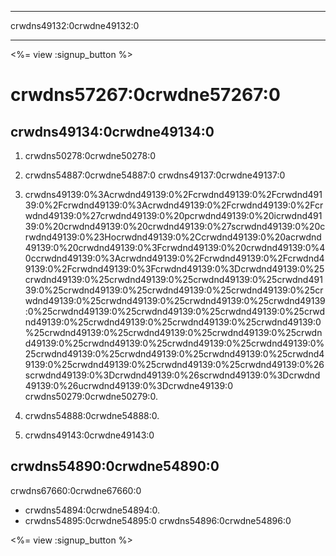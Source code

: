 * * *

crwdns49132:0crwdne49132:0

* * *

<%= view :signup_button %>

# crwdns57267:0crwdne57267:0

## crwdns49134:0crwdne49134:0

  1. crwdns50278:0crwdne50278:0

  2. crwdns54887:0crwdne54887:0 crwdns49137:0crwdne49137:0

  3. crwdns49139:0%3Acrwdnd49139:0%2Fcrwdnd49139:0%2Fcrwdnd49139:0%2Fcrwdnd49139:0%3Acrwdnd49139:0%2Fcrwdnd49139:0%2Fcrwdnd49139:0%27crwdnd49139:0%20pcrwdnd49139:0%20icrwdnd49139:0%20crwdnd49139:0%20crwdnd49139:0%27scrwdnd49139:0%20crwdnd49139:0%23Hocrwdnd49139:0%2Ccrwdnd49139:0%20acrwdnd49139:0%20crwdnd49139:0%3Fcrwdnd49139:0%20crwdnd49139:0%40ccrwdnd49139:0%3Acrwdnd49139:0%2Fcrwdnd49139:0%2Fcrwdnd49139:0%2Fcrwdnd49139:0%3Fcrwdnd49139:0%3Dcrwdnd49139:0%25crwdnd49139:0%25crwdnd49139:0%25crwdnd49139:0%25crwdnd49139:0%25crwdnd49139:0%25crwdnd49139:0%25crwdnd49139:0%25crwdnd49139:0%25crwdnd49139:0%25crwdnd49139:0%25crwdnd49139:0%25crwdnd49139:0%25crwdnd49139:0%25crwdnd49139:0%25crwdnd49139:0%25crwdnd49139:0%25crwdnd49139:0%25crwdnd49139:0%25crwdnd49139:0%25crwdnd49139:0%25crwdnd49139:0%25crwdnd49139:0%25crwdnd49139:0%25crwdnd49139:0%25crwdnd49139:0%25crwdnd49139:0%25crwdnd49139:0%25crwdnd49139:0%25crwdnd49139:0%25crwdnd49139:0%25crwdnd49139:0%25crwdnd49139:0%26scrwdnd49139:0%3Dcrwdnd49139:0%26scrwdnd49139:0%3Dcrwdnd49139:0%26ucrwdnd49139:0%3Dcrwdne49139:0 crwdns50279:0crwdne50279:0.

  4. crwdns54888:0crwdne54888:0.

  5. crwdns49143:0crwdne49143:0

## crwdns54890:0crwdne54890:0

crwdns67660:0crwdne67660:0

  * crwdns54894:0crwdne54894:0.
  * crwdns54895:0crwdne54895:0 crwdns54896:0crwdne54896:0

<%= view :signup_button %>